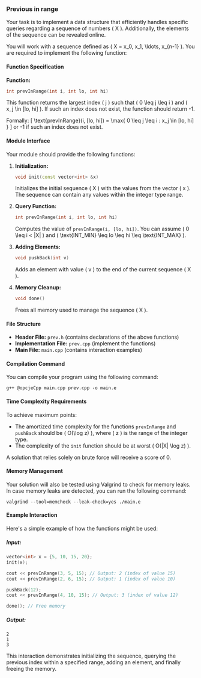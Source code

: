 ### Previous in range

Your task is to implement a data structure that efficiently handles specific queries regarding a sequence of numbers \( X \). Additionally, the elements of the sequence can be revealed online.

You will work with a sequence defined as \( X = x_0, x_1, \ldots, x_{n-1} \). You are required to implement the following function:

#### Function Specification

**Function:**
```cpp
int prevInRange(int i, int lo, int hi)
```
This function returns the largest index \( j \) such that \( 0 \leq j \leq i \) and \( x_j \in [lo, hi] \). If such an index does not exist, the function should return -1.

Formally:
\[ 
\text{prevInRange}(i, [lo, hi]) = \max\{ 0 \leq j \leq i : x_j \in [lo, hi] \} 
\]
or -1 if such an index does not exist.

#### Module Interface

Your module should provide the following functions:

1. **Initialization:**
   ```cpp
   void init(const vector<int> &x)
   ```
   Initializes the initial sequence \( X \) with the values from the vector \( x \). The sequence can contain any values within the integer type range.

2. **Query Function:**
   ```cpp
   int prevInRange(int i, int lo, int hi)
   ```
   Computes the value of `prevInRange(i, [lo, hi])`. You can assume \( 0 \leq i < |X| \) and \( \text{INT\_MIN} \leq lo \leq hi \leq \text{INT\_MAX} \).

3. **Adding Elements:**
   ```cpp
   void pushBack(int v)
   ```
   Adds an element with value \( v \) to the end of the current sequence \( X \).

4. **Memory Cleanup:**
   ```cpp
   void done()
   ```
   Frees all memory used to manage the sequence \( X \).

#### File Structure

- **Header File:** `prev.h` (contains declarations of the above functions)
- **Implementation File:** `prev.cpp` (implement the functions)
- **Main File:** `main.cpp` (contains interaction examples)

#### Compilation Command

You can compile your program using the following command:
```
g++ @opcjeCpp main.cpp prev.cpp -o main.e
```

#### Time Complexity Requirements

To achieve maximum points:
- The amortized time complexity for the functions `prevInRange` and `pushBack` should be \( O(\log z) \), where \( z \) is the range of the integer type.
- The complexity of the `init` function should be at worst \( O(|X| \log z) \).

A solution that relies solely on brute force will receive a score of 0.

#### Memory Management

Your solution will also be tested using Valgrind to check for memory leaks. In case memory leaks are detected, you can run the following command:
```
valgrind --tool=memcheck --leak-check=yes ./main.e
```

#### Example Interaction

Here's a simple example of how the functions might be used:

##### Input:
```cpp
vector<int> x = {5, 10, 15, 20};
init(x);

cout << prevInRange(3, 5, 15); // Output: 2 (index of value 15)
cout << prevInRange(2, 6, 15); // Output: 1 (index of value 10)

pushBack(12);
cout << prevInRange(4, 10, 15); // Output: 3 (index of value 12)

done(); // Free memory
```

##### Output:
```
2
1
3
```

This interaction demonstrates initializing the sequence, querying the previous index within a specified range, adding an element, and finally freeing the memory.
